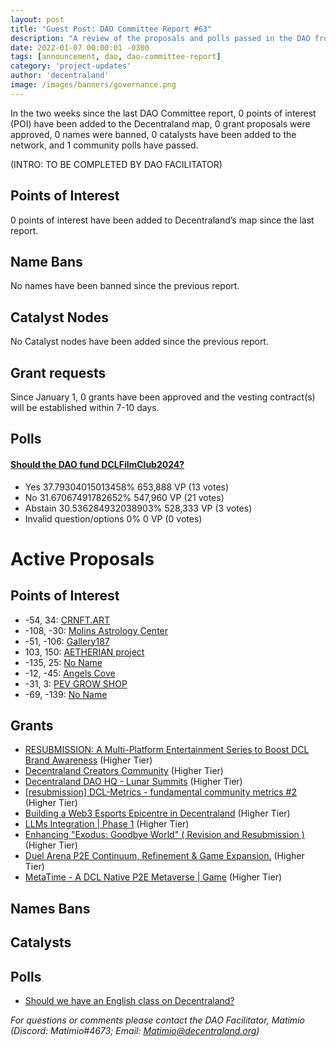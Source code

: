 ```yaml
---
layout: post
title: "Guest Post: DAO Committee Report #63"
description: "A review of the proposals and polls passed in the DAO from January 1 through January 15".
date: 2022-01-07 00:00:01 -0300
tags: [announcement, dao, dao-committee-report]
category: 'project-updates'
author: 'decentraland'
image: /images/banners/governance.png
---
```


In the two weeks since the last DAO Committee report, 0 points of interest (POI) have been added to the Decentraland map, 0 grant proposals were approved, 0 names were banned, 0 catalysts have been added to the network, and 1 community polls have passed.

(INTRO: TO BE COMPLETED BY DAO FACILITATOR)

## Points of Interest
0 points of interest have been added to Decentraland’s map since the last report.


## Name Bans

No names have been banned since the previous report.

## Catalyst Nodes
No Catalyst nodes have been added since the previous report.


## Grant requests
Since January 1, 0 grants have been approved and the vesting contract(s) will be established within 7-10 days.


## Polls

#### [Should the DAO fund DCLFilmClub2024?](https://governance.decentraland.org/proposal/?id=19a178a2-40a8-4e89-a948-1f13552dcda1)

* Yes 37.79304015013458% 653,888 VP (13 votes)
* No 31.67067491782652% 547,960 VP (21 votes)
* Abstain 30.536284932038903% 528,333 VP (3 votes)
* Invalid question/options 0% 0 VP (0 votes)



# Active Proposals

## Points of Interest

* -54, 34: [CRNFT.ART](https://governance.decentraland.org/proposal/?id=d73ec71b-72c5-4516-b450-7f8aaefae75d)
* -108, -30: [Molins Astrology Center](https://governance.decentraland.org/proposal/?id=d90adde7-a894-4a17-9db5-2555657a4a59)
* -51, -106: [Gallery187](https://governance.decentraland.org/proposal/?id=d0434dc9-bf31-41ea-a75d-b22cc59dba5d)
* 103, 150: [AETHERIAN project](https://governance.decentraland.org/proposal/?id=4886ff4b-7035-4d0a-bdc0-b7cf067b1ad2)
* -135, 25: [No Name](https://governance.decentraland.org/proposal/?id=2a3575d0-1588-48c3-8172-177250c5176e)
* -12, -45: [Angels Cove](https://governance.decentraland.org/proposal/?id=4ec3bc74-38ad-4472-89e4-0de1e709a756)
* -31, 3: [PEV GROW SHOP](https://governance.decentraland.org/proposal/?id=4c7f69cf-dc71-456e-8585-d411626966c2)
* -69, -139: [No Name](https://governance.decentraland.org/proposal/?id=ed68d0c1-602a-4d76-a97f-054b3d836cb7)

## Grants

* [RESUBMISSION: A Multi-Platform Entertainment Series to Boost DCL Brand Awareness](https://governance.decentraland.org/proposal/?id=07676e9d-e2e3-4328-ac51-a28f7123ce50) (Higher Tier)
* [Decentraland Creators Community](https://governance.decentraland.org/proposal/?id=6c2fd4e0-8ed5-47c6-99e1-1d7683c7229c) (Higher Tier)
* [Decentraland DAO HQ - Lunar Summits](https://governance.decentraland.org/proposal/?id=f42896b1-aa56-4958-b489-77d73b2b0610) (Higher Tier)
* [[resubmission] DCL-Metrics - fundamental community metrics #2](https://governance.decentraland.org/proposal/?id=5b63274e-1bfb-42cb-b381-396f04a3bb9f) (Higher Tier)
* [Building a Web3 Esports Epicentre in Decentraland](https://governance.decentraland.org/proposal/?id=c10710d1-50a5-4e07-9c32-0f0dce112b3a) (Higher Tier)
* [LLMs Integration | Phase 1](https://governance.decentraland.org/proposal/?id=196eceae-0157-4bab-af8d-374933561bcc) (Higher Tier)
* [Enhancing &#34;Exodus: Goodbye World&#34; ( Revision and Resubmission )](https://governance.decentraland.org/proposal/?id=127d49ed-e592-49f6-8cdc-c626a03175a2) (Higher Tier)
* [Duel Arena P2E Continuum, Refinement &amp; Game Expansion.](https://governance.decentraland.org/proposal/?id=77dd1e64-f3de-4b19-afcf-21e2d7fafbb1) (Higher Tier)
* [MetaTime - A DCL Native P2E Metaverse | Game](https://governance.decentraland.org/proposal/?id=cb754327-7d29-4f29-9850-31319580f3de) (Higher Tier)

## Names Bans


## Catalysts


## Polls

* [Should we have an English class on Decentraland?](https://governance.decentraland.org/proposal/?id=12f51300-4511-4d4f-abd9-ed26656a1372)

*For questions or comments please contact the DAO Facilitator, Matimio (Discord: Matimio#4673; Email: [Matimio@decentraland.org](mailto:Matimio@decentraland.org))*